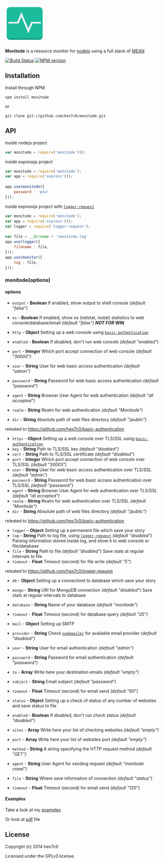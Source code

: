 [![monitode logo](https://raw.githubusercontent.com/hex7c0/monitode/master/public/monitode.png)](https://hex7c0.github.io/monitode/)

**Monitode** is a resource monitor for [nodejs](http://nodejs.org) using a full stack of [MEAN](http://en.wikipedia.org/wiki/MEAN)

[![Build Status](https://travis-ci.org/hex7c0/monitode.svg?branch=master)](https://travis-ci.org/hex7c0/monitode) [![NPM version](https://badge.fury.io/js/monitode.svg)](http://badge.fury.io/js/monitode)

## Installation

Install through NPM

```
npm install monitode
```
or
```
git clone git://github.com/hex7c0/monitode.git
```

## API

inside nodejs project
```js
var monitode = require('monitode')();
```

inside expressjs project
```js
var monitode = require('monitode');
var app = require('express')();

app.use(monitode({
    password : 'psw'
}));
```

inside expressjs project with [`logger-request`](https://github.com/hex7c0/logger-request)
```js
var monitode = require('monitode');
var app = require('express')();
var logger = require('logger-request');

var file = __dirname + '/monitode.log'
app.use(logger({
    filename : file,
}));
app.use(monitor({
    log : file,
}));
```

### monitode(options)

#### options

 - `output` - **Boolean** If enabled, show output to shell console *(default "false")*
 
 - `os` - **Boolean** If enabled, show os (netstat, iostat) statistics to web console/database/email *(default "false")* **_NOT FOR WIN_**
 
 - `http` - **Object** Setting up a web console using [`basic-authentication`](https://github.com/hex7c0/basic-authentication)
  - `enabled` - **Boolean** If disabled, don't run web console *(default "enabled")*
  - `port` - **Integer** Which port accept connection of web console *(default "30000")*
  - `user` - **String** User for web basic access authentication *(default "admin")*
  - `password` - **String** Password for web basic access authentication *(default "password")*
  - `agent` - **String** Browser User Agent for web authentication *(default "all accepted")*
  - `realm` - **String** Realm for web authentication *(default "Monitode")*
  - `dir` - **String** Absolute path of web files directory *(default "/public")*
 
  releated to https://github.com/hex7c0/basic-authentication
 
 - `https` - **Object** Setting up a web console over TLS/SSL using [`basic-authentication`](https://github.com/hex7c0/basic-authentication)
  - `key` - **String** Path to TLS/SSL key *(default "disabled")*
  - `cert` - **String** Path to TLS/SSL certificate *(default "disabled")*
  - `port` - **Integer** Which port accept connection of web console over TLS/SSL *(default "30003")*
  - `user` - **String** User for web basic access authentication over TLS/SSL *(default "admin")*
  - `password` - **String** Password for web basic access authentication over TLS/SSL *(default "password")*
  - `agent` - **String** Browser User Agent for web authentication over TLS/SSL *(default "all accepted")*
  - `realm` - **String** Realm for web authentication over TLS/SSL *(default "Monitode")*
  - `dir` - **String** Absolute path of web files directory *(default "/public")*
 
  releated to https://github.com/hex7c0/basic-authentication
 
 - `logger` - **Object** Setting up a permanent file which save your story
  - `log` - **String** Path to log file, using [`logger-request`](https://github.com/hex7c0/logger-request) *(default "disabled")* Parsing information stored inside log, and show it to web console or file/database
  - `file` - **String** Path to file *(default "disabled")* Save stats at regular intervals to file
  - `timeout` - **Float** Timeout (second) for file write *(default "5")*
 
 releated to https://github.com/hex7c0/logger-request
 
 - `db` - **Object** Setting up a connectiont to database which save your story
  - `mongo` - **String** URI for MongoDB connection *(default "disabled")* Save stats at regular intervals to database
  - `database` - **String** Name of your database *(default "monitode")*
  - `timeout` - **Float** Timeout (second) for database query *(default "20")*
 
 - `mail` - **Object** Setting up SMTP
  - `provider` - **String** Check [`nodemailer`](https://github.com/andris9/nodemailer#well-known-services-for-smtp) for available email provider *(default "disabled")*
  - `user` - **String** User for email authentication *(default "admin")*
  - `password` - **String** Password for email authentication *(default "password")*
  - `to` - **Array** Write here your destination emails *(default "empty")*
  - `subject` - **String** Email subject *(default "password")*
  - `timeout` - **Float** Timeout (second) for email send *(default "60")*
 
 - `status` - **Object** Setting up a check of status of any number of websites and save status to file
  - `enabled` - **Boolean** If disabled, don't run check status *(default "disabled")*
  - `sites` - **Array** Write here your list of checking websites *(default "empty")*
  - `port` - **Array** Write here your list of websites port *(default "empty")*
  - `method` - **String** A string specifying the HTTP request method *(default "GET")*
  - `agent` - **String** User Agent for sending request *(default "monitode crawl")*
  - `file` - **String** Where save information of connection *(default "status")*
  - `timeout` - **Float** Timeout (second) for email send *(default "120")*

#### Examples

Take a look at my [examples](https://github.com/hex7c0/monitode/tree/master/examples)

Or look at [pdf](https://github.com/hex7c0/monitode/raw/master/examples/monitode.pdf) file

## License
Copyright (c) 2014 hex7c0

Licensed under the GPLv3 license.
